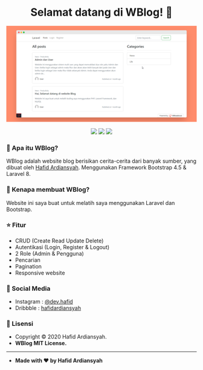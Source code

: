 <h1 align="center">Selamat datang di WBlog! 👋</h1>

![WBlog - Screenshot](/images/home.png)

<p align ="Center">

<img src="https://img.shields.io/github/issues/hafidardiansyah/WBlog?style=flat-square">
<img src="https://img.shields.io/github/stars/hafidardiansyah/WBlog?style=flat-square">
<img src="https://img.shields.io/github/forks/hafidardiansyah/WBlog?style=flat-square">

</p>

### 🤔 Apa itu WBlog?

WBlog adalah website blog berisikan cerita-cerita dari banyak sumber, yang dibuat oleh <a href="https://github.com/hafidardiansyah"> Hafid Ardiansyah</a>. Menggunakan Framework Bootstrap 4.5 & Laravel 8.

### 🎉 Kenapa membuat WBlog?

Website ini saya buat untuk melatih saya menggunakan Laravel dan Bootstrap.

### :star: Fitur

-   CRUD (Create Read Update Delete)
-   Autentikasi (Login, Register & Logout)
-   2 Role (Admin & Pengguna)
-   Pencarian
-   Pagination
-   Responsive website

### :link: Social Media

-   Instagram : <a href="http://instagram.com/dev.hafid"> @dev.hafid</a>
-   Dribbble : <a href="https://dribbble.com/hafidardiansyah"> hafidardiansyah</a>

### 📝 Lisensi

-   Copyright © 2020 Hafid Ardiansyah.
-   **WBlog MIT License.**

---

-   **Made with ❤️ by Hafid Ardiansyah**
